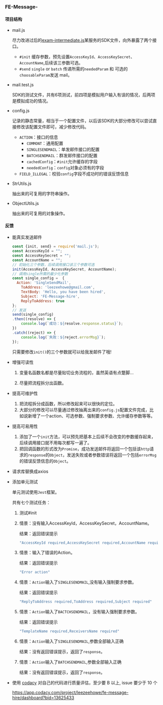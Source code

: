 ### FE-Message-

#### 项目结构

- mail.js

  尽力改进过后的[exam-intermediate.js](https://github.com/FEMessage/hire/blob/master/exam-intermediate.js)某服务的SDK文件，向外暴露了两个接口。

  - `#init` 缓存参数，预先设置`AccessKeyId`、`AccessKeySecret`、`AccountName`,后续该三参数可选。
  - `#send` `single` or `batch` 传递所需的`neededParam` 和 可选的`choosableParam`发送 mail。

- mail.test.js

  SDK的测试文件，共有6项测试，前四项是模拟用户输入有误的情况，后两项是模拟成功的情况。

- config.js

  记录的静态常量，相当于一个配置文件，以后该SDK的大部分修改可以尝试直接修改该配置文件即可，减少修改代码。

  - `ACTION`：接口的信息
    - `COMMONT`：通用配置
    - `SINGLESENDMAIL`：单发邮件接口的配置
    - `BATCHSENDMAIL`：群发邮件接口的配置
    - `cachedConfig`：`#init`允许缓存的字段
    - `neededConfig`：`config`对象必须有的字段
  - `FIELD_ILLEGAL`：校验`config`字段不成功时的错误反馈信息

- StrUtils.js

  抽出来的可复用的字符串操作。

- ObjectUtils.js

  抽出来的可复用的对象操作。

#### 反馈

- 能真实发送邮件

  ```javascript
  const {init, send} = require('mail.js');
  const AccessKeyId = "";
  const AccessKeySecret = "";
  const AccountName = "";
  // 初始化三个参数，后续调用接口该三个参数可选
  init(AccessKeyId, AccessKeySecret, AccountName);
  // 调用single所需的最少化参数
  const single_config =  {
  	Action: 'SingleSendMail',
      ToAddress: 'leezeehowe@gmail.com',
      TextBody: 'Hello, you have been hired',
      Subject: 'FE-Message-hire',
      ReplyToAddress: true
  };
  // 发送
  send(single_config)
  .then((resolve) => {
      console.log(`成功：${resolve.response.status}`);
  })
  .catch((reject) => {
      console.log(`失败：${reject.errorMsg}`);
  });
  ```

  只需要修改`init()`的三个参数就可以给我发邮件了哦!

- 增强可读性

  1. 变量名函数名都是尽量贴切业务流程的，虽然英语有点蹩脚...

  2. 尽量把流程拆分出函数。

- 提高可维护性

  1. 把流程拆分成函数，所以修改起来可以很快的定位。
  2. 大部分的修改可以尽量通过修改抽离出来的`config.js`配置文件完成，比如说新增了一个action、可选参数、强制要求参数、允许缓存参数等等。

- 提高可易用性

  1. 添加了一个`init`方法，可以预先把基本上后续不会改变的参数缓存起来，后续调用接口就不用每次都写一遍了。
  2. 把回调函数的形式改为`Promise`，成功发送邮件将返回一个包括该`http`请求的`response`的`Object`，发送失败或者参数错误将返回一个包括`errorMsg`的错误反馈信息的`Object`。

- 请求库替换成axios

- 添加单元测试

  单元测试使用`Jest`框架。

  共有七个测试任务：
  1. 测试#init  

  2. 情景：没有输入AccessKeyId，AccessKeySecret，AccountName。

     结果：返回错误提示

     ```javascript
     "AccessKeyId required,AccessKeySecret required,AccountName required"
     ```

  3. 情景：输入了错误的Action。

     结果：返回错误提示

     ```javascript
     "Error action"
     ```

  4. 情景：`Action`输入了`SINGLESENDMAIL`,没有输入强制要求参数。

     结果：返回错误提示

     ```javascript
     "ReplyToAddress required,ToAddress required,Subject required"
     ```

  5. 情景：`Action`输入了`BACTCHSENDMAIL`，没有输入强制要求参数。

     结果：返回错误提示

     ```javascript
     "TemplateName required,ReceiversName required"
     ```

  6. 情景：`Action`输入了`SINGLESENDMAIL`,参数全部输入正确

     结果：没有返回错误提示，返回了`response`。

  7. 情景：`Action`输入了`BATCHSENDMAIL`,参数全部输入正确

     结果：没有返回错误提示，返回了`response`。
  
- 使用 [codacy](https://codacy.com/) 对自己的代码进行质量评估，至少要 B 以上, issue 要少于 10 个

  https://app.codacy.com/project/leezeehowe/fe-message-hire/dashboard?bid=13625433

